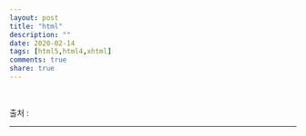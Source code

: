 ```yaml
---
layout: post
title: "html"
description: ""
date: 2020-02-14
tags: [html5,html4,xhtml]
comments: true
share: true
---
```


<br>

<p class="reference-txt">출처 : 
    <!-- <a href="https://mommoo.tistory.com/60" target="_blankd">개발자로 홀로 서기 블로그</a> -->
</p>

--- 
